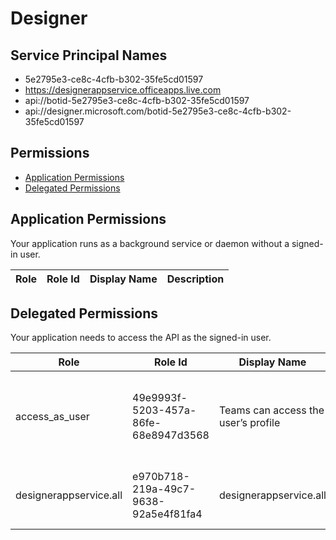 # Designer
## Service Principal Names
- 5e2795e3-ce8c-4cfb-b302-35fe5cd01597
- https://designerappservice.officeapps.live.com
- api://botid-5e2795e3-ce8c-4cfb-b302-35fe5cd01597
- api://designer.microsoft.com/botid-5e2795e3-ce8c-4cfb-b302-35fe5cd01597

 ## Permissions
- [Application Permissions](#application-permissions)
- [Delegated Permissions](#delegated-permissions)

## Application Permissions
Your application runs as a background service or daemon without a signed-in user.

| Role | Role Id | Display Name | Description |
|---|---|---|---|

## Delegated Permissions
Your application needs to access the API as the signed-in user. 

| Role | Role Id | Display Name | Description |
|---|---|---|---|
| access_as_user | 49e9993f-5203-457a-86fe-68e8947d3568 | Teams can access the user’s profile | Allows Teams to call the app’s web APIs as the current user |
| designerappservice.all | e970b718-219a-49c7-9638-92a5e4f81fa4 | designerappservice.all | this allows user to access designer app service |

